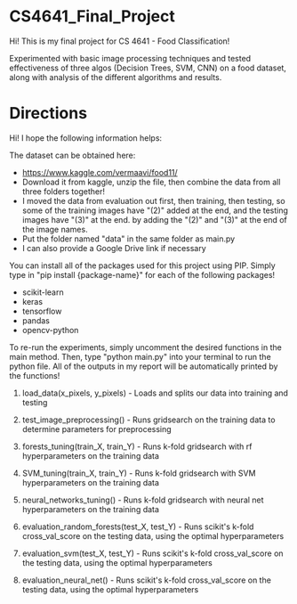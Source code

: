 # CS4641_Final_Project
Hi! This is my final project for CS 4641 - Food Classification!

Experimented with basic image processing techniques and tested effectiveness of three algos (Decision Trees, SVM, CNN) on a food dataset, along with analysis of the different algorithms and results.

# Directions
Hi! I hope the following information helps:

The dataset can be obtained here:
- https://www.kaggle.com/vermaavi/food11/
- Download it from kaggle, unzip the file, then combine the data from all three folders together!
- I moved the data from evaluation out first, then training, then testing, so some of the training
  images have "(2)" added at the end, and the testing images have "(3)" at the end.
  by adding the "(2)" and "(3)" at the end of the image names.
- Put the folder named "data" in the same folder as main.py
- I can also provide a Google Drive link if necessary

You can install all of the packages used for this project using PIP.
Simply type in "pip install {package-name}" for each of the following packages!
- scikit-learn
- keras
- tensorflow
- pandas
- opencv-python

To re-run the experiments, simply uncomment the desired functions in the main method.
Then, type "python main.py" into your terminal to run the python file.
All of the outputs in my report will be automatically printed by the functions!

1. load_data(x_pixels, y_pixels) - Loads and splits our data into training and testing
2. test_image_preprocessing() - Runs gridsearch on the training data to determine parameters for preprocessing

3. forests_tuning(train_X, train_Y) - Runs k-fold gridsearch with rf hyperparameters on the training data
4. SVM_tuning(train_X, train_Y) - Runs k-fold gridsearch with SVM hyperparameters on the training data
5. neural_networks_tuning() - Runs k-fold gridsearch with neural net hyperparameters on the training data

6. evaluation_random_forests(test_X, test_Y) - Runs scikit's k-fold cross_val_score on the testing data, using the optimal hyperparameters
7. evaluation_svm(test_X, test_Y) - Runs scikit's k-fold cross_val_score on the testing data, using the optimal hyperparameters
8. evaluation_neural_net() - Runs scikit's k-fold cross_val_score on the testing data, using the optimal hyperparameters


